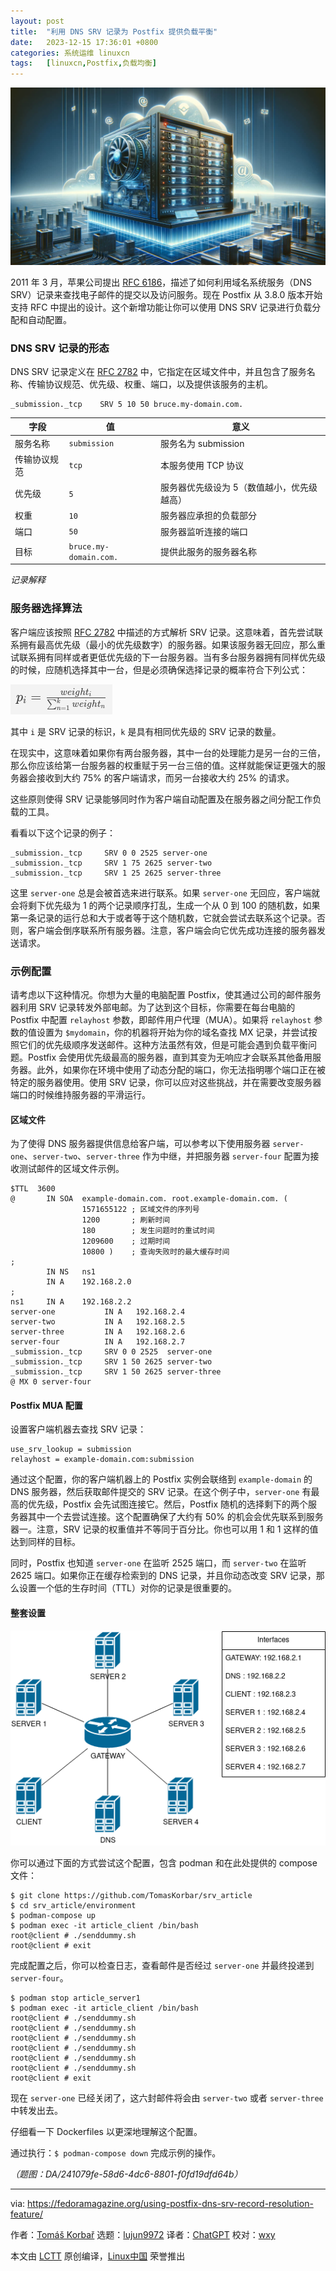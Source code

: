 ```yaml
---
layout: post
title:	"利用 DNS SRV 记录为 Postfix 提供负载平衡"
date:	2023-12-15 17:36:01 +0800 
categories:	系统运维 linuxcn 
tags:	[linuxcn,Postfix,负载均衡]
---
```



![](/Asserts/Images/album/202312/15/173522hpze31p331ppljrj.jpg)


2011 年 3 月，苹果公司提出 [RFC 6186](https://www.ietf.org/rfc/rfc6186.txt)，描述了如何利用域名系统服务（DNS SRV）记录来查找电子邮件的提交以及访问服务。现在 Postfix 从 3.8.0 版本开始支持 RFC 中提出的设计。这个新增功能让你可以使用 DNS SRV 记录进行负载分配和自动配置。


### DNS SRV 记录的形态


DNS SRV 记录定义在 [RFC 2782](https://www.ietf.org/rfc/rfc2782.txt) 中，它指定在区域文件中，并且包含了服务名称、传输协议规范、优先级、权重、端口，以及提供该服务的主机。



```
_submission._tcp    SRV 5 10 50 bruce.my-domain.com.

```



| 字段 | 值 | 意义 |
| --- | --- | --- |
| 服务名称 | `submission` | 服务名为 submission |
| 传输协议规范 | `tcp` | 本服务使用 TCP 协议 |
| 优先级 | `5` | 服务器优先级设为 5（数值越小，优先级越高） |
| 权重 | `10` | 服务器应承担的负载部分 |
| 端口 | `50` | 服务器监听连接的端口 |
| 目标 |  `bruce.my-domain.com.` | 提供此服务的服务器名称 |


*记录解释*


### 服务器选择算法


客户端应该按照 [RFC 2782](https://www.ietf.org/rfc/rfc2782.txt) 中描述的方式解析 SRV 记录。这意味着，首先尝试联系拥有最高优先级（最小的优先级数字）的服务器。如果该服务器无回应，那么重试联系拥有同样或者更低优先级的下一台服务器。当有多台服务器拥有同样优先级的时候，应随机选择其中一台，但是必须确保选择记录的概率符合下列公式：


![](/Asserts/Images/album/202312/15/173602ftk942x9xtrjrzkr.png)


其中 `i` 是 SRV 记录的标识，`k` 是具有相同优先级的 SRV 记录的数量。


在现实中，这意味着如果你有两台服务器，其中一台的处理能力是另一台的三倍，那么你应该给第一台服务器的权重赋于另一台三倍的值。这样就能保证更强大的服务器会接收到大约 75% 的客户端请求，而另一台接收大约 25% 的请求。


这些原则使得 SRV 记录能够同时作为客户端自动配置及在服务器之间分配工作负载的工具。


看看以下这个记录的例子：



```
_submission._tcp     SRV 0 0 2525 server-one
_submission._tcp     SRV 1 75 2625 server-two
_submission._tcp     SRV 1 25 2625 server-three

```

这里 `server-one` 总是会被首选来进行联系。如果 `server-one` 无回应，客户端就会将剩下优先级为 1 的两个记录顺序打乱，生成一个从 0 到 100 的随机数，如果第一条记录的运行总和大于或者等于这个随机数，它就会尝试去联系这个记录。否则，客户端会倒序联系所有服务器。注意，客户端会向它优先成功连接的服务器发送请求。


### 示例配置


请考虑以下这种情况。你想为大量的电脑配置 Postfix，使其通过公司的邮件服务器利用 SRV 记录转发外部电邮。为了达到这个目标，你需要在每台电脑的 Postfix 中配置 `relayhost` 参数，即邮件用户代理（MUA）。如果将 `relayhost` 参数的值设置为 `$mydomain`，你的机器将开始为你的域名查找 MX 记录，并尝试按照它们的优先级顺序发送邮件。这种方法虽然有效，但是可能会遇到负载平衡问题。Postfix 会使用优先级最高的服务器，直到其变为无响应才会联系其他备用服务器。此外，如果你在环境中使用了动态分配的端口，你无法指明哪个端口正在被特定的服务器使用。使用 SRV 记录，你可以应对这些挑战，并在需要改变服务器端口的时候维持服务器的平滑运行。


#### 区域文件


为了使得 DNS 服务器提供信息给客户端，可以参考以下使用服务器 `server-one`、`server-two`、`server-three` 作为中继，并把服务器 `server-four` 配置为接收测试邮件的区域文件示例。



```
$TTL  3600
@       IN SOA  example-domain.com. root.example-domain.com. (
                1571655122 ; 区域文件的序列号
                1200       ; 刷新时间
                180        ; 发生问题时的重试时间
                1209600    ; 过期时间
                10800 )    ; 查询失败时的最大缓存时间
;
        IN NS   ns1
        IN A    192.168.2.0
;
ns1     IN A    192.168.2.2
server-one           IN A   192.168.2.4
server-two           IN A   192.168.2.5
server-three         IN A   192.168.2.6
server-four          IN A   192.168.2.7
_submission._tcp     SRV 0 0 2525  server-one
_submission._tcp     SRV 1 50 2625 server-two
_submission._tcp     SRV 1 50 2625 server-three
@ MX 0 server-four

```

#### Postfix MUA 配置


设置客户端机器去查找 SRV 记录：



```
use_srv_lookup = submission
relayhost = example-domain.com:submission

```

通过这个配置，你的客户端机器上的 Postfix 实例会联络到 `example-domain` 的 DNS 服务器，然后获取邮件提交的 SRV 记录。在这个例子中，`server-one` 有最高的优先级，Postfix 会先试图连接它。然后，Postfix 随机的选择剩下的两个服务器其中一个去尝试连接。这个配置确保了大约有 50% 的机会会优先联系到服务器一。注意，SRV 记录的权重值并不等同于百分比。你也可以用 1 和 1 这样的值达到同样的目标。


同时，Postfix 也知道 `server-one` 在监听 2525 端口，而 `server-two` 在监听 2625 端口。如果你正在缓存检索到的 DNS 记录，并且你动态改变 SRV 记录，那么设置一个低的生存时间（TTL）对你的记录是很重要的。


#### 整套设置


![](/Asserts/Images/album/202312/15/173603pjr3jzjqq13q4enm.png)


你可以通过下面的方式尝试这个配置，包含 podman 和在此处提供的 compose 文件：



```
$ git clone https://github.com/TomasKorbar/srv_article
$ cd srv_article/environment
$ podman-compose up
$ podman exec -it article_client /bin/bash
root@client # ./senddummy.sh
root@client # exit

```

完成配置之后，你可以检查日志，查看邮件是否经过 `server-one` 并最终投递到 `server-four`。



```
$ podman stop article_server1
$ podman exec -it article_client /bin/bash
root@client # ./senddummy.sh
root@client # ./senddummy.sh
root@client # ./senddummy.sh
root@client # ./senddummy.sh
root@client # ./senddummy.sh
root@client # ./senddummy.sh
root@client # exit

```

现在 `server-one` 已经关闭了，这六封邮件将会由 `server-two` 或者 `server-three` 中转发出去。


仔细看一下 Dockerfiles 以更深地理解这个配置。


通过执行：`$ podman-compose down` 完成示例的操作。


*（题图：DA/241079fe-58d6-4dc6-8801-f0fd19dfd64b）*




---


via: <https://fedoramagazine.org/using-postfix-dns-srv-record-resolution-feature/>


作者：[Tomáš Korbař](https://fedoramagazine.org/author/tkorbar/) 选题：[lujun9972](https://github.com/lujun9972) 译者：[ChatGPT](https://linux.cn/lctt/ChatGPT) 校对：[wxy](https://github.com/wxy)


本文由 [LCTT](https://github.com/LCTT/TranslateProject) 原创编译，[Linux中国](https://linux.cn/) 荣誉推出
